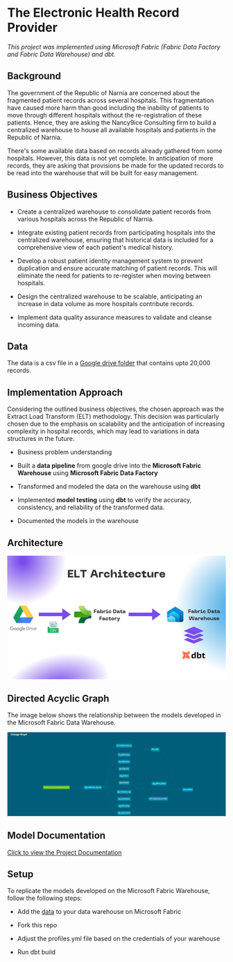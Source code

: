 # The Electronic Health Record Provider

*This project was implemented using Microsoft Fabric (Fabric Data Factory and Fabric Data Warehouse) and dbt.*

## Background
The government of the Republic of Narnia are concerned about the fragmented patient records across several hospitals. This fragmentation have caused more harm than good including the inability of patients to move through different hospitals without the re-registration of these patients. Hence, they are asking the Nancy9ice Consulting firm to build a centralized warehouse to house all available hospitals and patients in the Republic of Narnia. 

There's some available data based on records already gathered from some hospitals. However, this data is not yet complete. In anticipation of more records, they are asking that provisions be made for the updated records to be read into the warehouse that will be built for easy management.

## Business Objectives
- Create a centralized warehouse to consolidate patient records from various hospitals across the Republic of Narnia.

- Integrate existing patient records from participating hospitals into the centralized warehouse, ensuring that historical data is included for a comprehensive view of each patient's medical history.

- Develop a robust patient identity management system to prevent duplication and ensure accurate matching of patient records. This will eliminate the need for patients to re-register when moving between hospitals.

- Design the centralized warehouse to be scalable, anticipating an increase in data volume as more hospitals contribute records.

- Implement data quality assurance measures to validate and cleanse incoming data.

## Data
The data is a csv file in a [Google drive folder](https://drive.google.com/drive/folders/1kk_2bF-HZbBGPPYjo2BfP5FN53FLvwM2?usp=sharing) that contains upto 20,000 records.

## Implementation Approach
Considering the outlined business objectives, the chosen approach was the Extract Load Transform (ELT) methodology. This decision was particularly chosen due to the emphasis on scalability and the anticipation of increasing complexity in hospital records, which may lead to variations in data structures in the future. 

- Business problem understanding

- Built a **data pipeline** from google drive into the **Microsoft Fabric Warehouse** using **Microsoft Fabric Data Factory**

- Transformed and modeled the data on the warehouse using **dbt**

- Implemented **model testing** using **dbt** to verify the accuracy, consistency, and reliability of the transformed data.

- Documented the models in the warehouse

## Architecture

![](images/ELT%20Architecture.png)

## Directed Acyclic Graph
The image below shows the relationship between the models developed in the Microsoft Fabric Data Warehouse. 

![](images/DAG.PNG)

## Model Documentation
[Click to view the Project Documentation](https://nancy9ice.github.io/The-Electronic-Health-Record-Provider-Project/)

## Setup
To replicate the models developed on the Microsoft Fabric Warehouse, follow the following steps:

- Add the [data](https://drive.google.com/drive/folders/1kk_2bF-HZbBGPPYjo2BfP5FN53FLvwM2?usp=sharing) to your data warehouse on Microsoft Fabric

- Fork this repo

- Adjust the profiles.yml file based on the credentials of your warehouse

- Run dbt build
